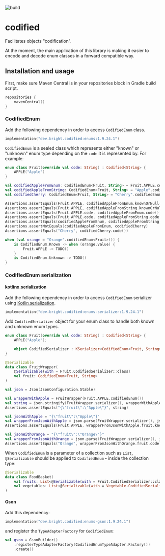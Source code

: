 ![build](https://github.com/bright/codified/actions/workflows/build.yml/badge.svg?branch=master)

# codified #

Facilitates objects "codification".

At the moment, the main application of this library is making it easier to encode and decode enum classes in a forward compatible way.

## Installation and usage ##

First, make sure Maven Central is in your repositories block in Gradle build script.

```kotlin
repositories {
    mavenCentral()
}
```

### CodifiedEnum ###

Add the following dependency in order to access `CodifiedEnum` class.

```kotlin
implementation("dev.bright.codified:enums:1.9.24.1")
```

`CodifiedEnum` is a sealed class which represents either "known" or "unknown" enum type depending on the `code`
it is represented by. For example:

```kotlin
enum class Fruit(override val code: String) : Codified<String> {
    APPLE("Apple")
}

val codifiedAppleFromEnum: CodifiedEnum<Fruit, String> = Fruit.APPLE.codifiedEnum()
val codifiedAppleFromString: CodifiedEnum<Fruit, String> = "Apple".codifiedEnum()
val codifiedCherry: CodifiedEnum<Fruit, String> = "Cherry".codifiedEnum()

Assertions.assertEquals(Fruit.APPLE, codifiedAppleFromEnum.knownOrNull())
Assertions.assertEquals(Fruit.APPLE, codifiedAppleFromString.knownOrNull())
Assertions.assertEquals(Fruit.APPLE.code, codifiedAppleFromEnum.code())
Assertions.assertEquals(Fruit.APPLE.code, codifiedAppleFromString.code())
Assertions.assertEquals(codifiedAppleFromEnum, codifiedAppleFromString)
Assertions.assertNotEquals(codifiedAppleFromEnum, codifiedCherry)
Assertions.assertEquals("Cherry", codifiedCherry.code())

when (val orange = "Orange".codifiedEnum<Fruit>()) {
    is CodifiedEnum.Known -> when (orange.value) {
        Fruit.APPLE -> TODO()
    }
    is CodifiedEnum.Unknown -> TODO()
}
```

### CodifiedEnum serialization ###

#### kotlinx.serialization ####

Add the following dependency in order to access `CodifiedEnum` serializer using
[Kotlin serialization](https://github.com/Kotlin/kotlinx.serialization).

```kotlin
implementation("dev.bright.codified:enums-serializer:1.9.24.1")
```

Add `CodifiedSerializer` object for your enum class to handle both known and unknown enum types.

```kotlin
enum class Fruit(override val code: String) : Codified<String> {
    APPLE("Apple");

    object CodifiedSerializer : KSerializer<CodifiedEnum<Fruit, String>> by codifiedEnumSerializer()
}

@Serializable
data class FruitWrapper(
    @Serializable(with = Fruit.CodifiedSerializer::class)
    val fruit: CodifiedEnum<Fruit, String>
)

val json = Json(JsonConfiguration.Stable)

val wrapperWithApple = FruitWrapper(Fruit.APPLE.codifiedEnum())
val string = json.stringify(FruitWrapper.serializer(), wrapperWithApple)
Assertions.assertEquals("{\"fruit\":\"Apple\"}", string)

val jsonWithApple = "{\"fruit\":\"Apple\"}"
val wrapperFromJsonWithApple = json.parse(FruitWrapper.serializer(), jsonWithApple)
Assertions.assertEquals(Fruit.APPLE, wrapperFromJsonWithApple.fruit.knownOrNull())

val jsonWithOrange = "{\"fruit\":\"Orange\"}"
val wrapperFromJsonWithOrange = json.parse(FruitWrapper.serializer(), jsonWithOrange)
Assertions.assertEquals("Orange", wrapperFromJsonWithOrange.fruit.code())
```

When `CodifiedEnum` is a parameter of a collection such as `List`,
`@Serializable` should be applied to `CodifiedEnum` - inside the
collection type:

```kotlin
@Serializable
data class FoodBasket(
    val fruits: List<@Serializable(with = Fruit.CodifiedSerializer::class) CodifiedEnum<Fruit, String>>,
    val vegetables: List<@Serializable(with = Vegetable.CodifiedSerializer::class) CodifiedEnum<Vegetable, String>>
)
```

#### Gson ####

Add this dependency:

```kotlin
implementation("dev.bright.codified:enums-gson:1.9.24.1")
```

and register the `TypeAdapterFactory` for `CodifiedEnum`:

```kotlin
val gson = GsonBuilder()
    .registerTypeAdapterFactory(CodifiedEnumTypeAdapter.Factory())
    .create()
```